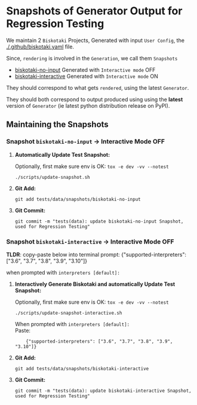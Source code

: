 # Snapshots of Generator Output for Regression Testing

We maintain 2 `Biskotaki` Projects, Generated with input `User Config`, 
the [./.github/biskotaki.yaml](../../../.github/biskotaki.yaml) file.

Since, `rendering` is involved in the `Generation`, we call them `Snapshots`

- [biskotaki-no-input](./biskotaki-no-input/) Generated with `Interactive mode` OFF
- [biskotaki-interactive](./biskotaki-interactive/) Generated with `Interactive mode` ON

They should correspond to what gets `rendered`, using the latest `Generator`.

They should both correspond to output produced using using the **latest** version of `Generator` (ie latest python distribution release on PyPI).


## Maintaining the Snapshots

### Snapshot `biskotaki-no-input` -> Interactive Mode OFF

1. **Automatically Update Test Snapshot:**
    
    Optionally, first make sure env is OK: `tox -e dev -vv --notest`
    ```shell
    ./scripts/update-snapshot.sh
    ```
2. **Git Add:**
    ```shell
    git add tests/data/snapshots/biskotaki-no-input
    ```
3. **Git Commit:**
    ```shell
    git commit -m "tests(data): update biskotaki-no-input Snapshot, used for Regression Testing"
    ```

### Snapshot `biskotaki-interactive` -> Interactive Mode OFF

**TLDR**: copy-paste below into terminal prompt:
{"supported-interpreters": ["3.6", "3.7", "3.8", "3.9", "3.10"]}

when prompted with `interpreters [default]:`


1. **Interactively Generate Biskotaki and automatically Update Test Snapshot:**
    
    Optionally, first make sure env is OK: `tox -e dev -vv --notest`
    ```shell
    ./scripts/update-snapshot-interactive.sh
    ```
    When prompted with `interpreters [default]:`  
    Paste:  
    ```shell
        {"supported-interpreters": ["3.6", "3.7", "3.8", "3.9", "3.10"]}
    ```
2. **Git Add:**
    ```shell
    git add tests/data/snapshots/biskotaki-interactive
    ```
3. **Git Commit:**
    ```shell
    git commit -m "tests(data): update biskotaki-interactive Snapshot, used for Regression Testing"
    ```
